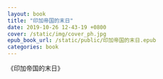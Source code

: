 ```yaml
---
layout: book
title: "印加帝国的末日"
date: 2019-10-26 12-43-19 +0800
cover: /static/img/cover_ph.jpg
epub_book_url: /static/public/印加帝国的末日.epub
categories: book
---
```


《印加帝国的末日》
